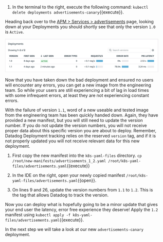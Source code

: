 1. In the terminal to the right, execute the following command: `kubectl delete deployments advertisements-canary`{{execute}}.

Heading back over to the [APM > Services > advertisements](https://app.datadoghq.com/apm/service/advertisements) page, looking down at your Deployments you should shortly see that only the version `1.0` is `Active`. 

![1.0 Only Active](./assets/one_active_deploy.png)

Now that you have taken down the bad deployment and ensured no users will encounter any errors, you can get a new image from the engineering team. So while your users are still experiencing a bit of lag in load times with some infrequent errors, at least they are not experiencing constant errors.

With the failure of version `1.1`, word of a new useable and tested image from the engineering team has been quickly handed down. Again, they have provided a new manifest, but you will still need to update the version number. If you do not update the version numbers, you will not receive proper data about this specific version you are about to deploy. Remember, Datadog Deployment tracking relies on the reserved  `version` tag, and if it is not properly updated you will not receive relevant data for this new deployment.

1. First copy the new manifest into the `k8s-yaml-files` directory. `cp /root/new-manifests/advertisements_1_2.yaml /root/k8s-yaml-files/advertisements.yaml`{{execute}}

1. In the IDE on the right, open your newly copied manifest `/root/k8s-yaml-files/advertisements.yaml`{{open}}.

1. On lines 9 and 26, update the version numbers from `1.1` to `1.2`. This is the tag that allows Datadog to track the version. 

Now you can deploy what is hopefully going to be a minor update that gives your end user the latency, error free experience they deserve! Apply the `1.2` manifest using `kubectl apply -f k8s-yaml-files/advertisements.yaml`{{execute}}. 

In the next step we will take a look at our new `advertisements-canary` deployment.